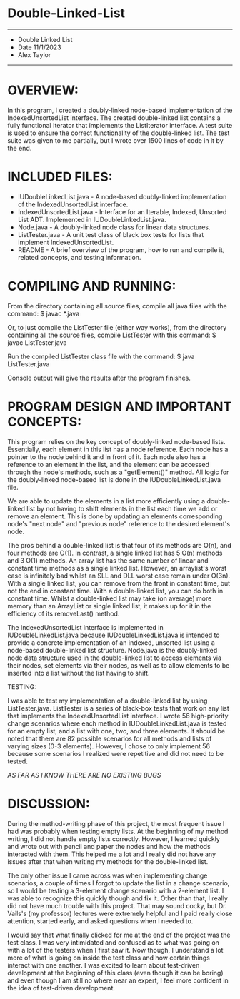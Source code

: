 # Double-Linked-List
****************
* Double Linked List
* Date 11/1/2023
* Alex Taylor
**************** 

# OVERVIEW:

In this program, I created a doubly-linked node-based implementation
of the IndexedUnsortedList interface. The created double-linked list
contains a fully functional Iterator that implements the 
ListIterator interface. A test suite is used to ensure the correct
functionality of the double-linked list. The test suite was given to 
me partially, but I wrote over 1500 lines of code in it by the end.


# INCLUDED FILES:

 * IUDoubleLinkedList.java - A node-based doubly-linked implementation of the IndexedUnsortedList interface.
 * IndexedUnsortedList.java - Interface for an Iterable, Indexed, Unsorted List ADT. Implemented in IUDoubleLinkedList.java.
 * Node.java - A doubly-linked node class for linear data structures.
 * ListTester.java - A unit test class of black box tests for lists that implement IndexedUnsortedList.
 * README - A brief overview of the program, how to run and compile it, related concepts, and testing information.


# COMPILING AND RUNNING:

 From the directory containing all source files, compile all
 java files with the command:
 $ javac *.java

 Or, to just compile the ListTester file (either way works), from the directory
 containing all the source files, compile ListTester with this command:
 $ javac ListTester.java

 Run the compiled ListTester class file with the command:
 $ java ListTester.java

 Console output will give the results after the program finishes.


# PROGRAM DESIGN AND IMPORTANT CONCEPTS:

 This program relies on the key concept of doubly-linked node-based lists.
 Essentially, each element in this list has a node reference. Each
 node has a pointer to the node behind it and in front of it.
 Each node also has a reference to an element in the list, and the
 element can be accessed through the node's methods, such as 
 a "getElement()" method. All logic for the doubly-linked 
 node-based list is done in the IUDoubleLinkedList.java file.

 We are able to update the elements in a list more efficiently 
 using a double-linked list by not having to shift elements in 
 the list each time we add or remove an element. This is done 
 by updating an elements corresponding node's "next node" and 
 "previous node" reference to the desired element's node.

 The pros behind a double-linked list is that four of its methods are O(n), and
 four methods are O(1). In contrast, a single linked list has 5 O(n) methods and
 3 O(1) methods. An array list has the same number of linear and constant time methods as a 
 single linked list. However, an arraylist's worst case is infinitely bad whilst an SLL and DLL 
 worst case remain under O(3n). With a single linked list, you can remove from the
 front in constant time, but not the end in constant time. With a double-linked list, 
 you can do both in constant time. Whilst a double-linked list may take (on average) 
 more memory than an ArrayList or single linked list, it makes up for it in the 
 efficiency of its removeLast() method.

 The IndexedUnsortedList interface is implemented in IUDoubleLinkedList.java
 because IUDoubleLinkedList.java is intended to provide a concrete implementation of 
 an indexed, unsorted list using a node-based double-linked list structure. 
 Node.java is the doubly-linked node data structure used in the double-linked list 
 to access elements via their nodes, set elements via their nodes, as well as to 
 allow elements to be inserted into a list without the list having to shift.


TESTING:

 I was able to test my implementation of a double-linked list by using 
 ListTester.java. ListTester is a series of black-box tests that work on any
 list that implements the IndexedUnsortedList interface. 
 I wrote 56 high-priority change scenarios where each method in IUDoubleLinkedList.java 
 is tested for an empty list, and a list with one, two, and three elements. It 
 should be noted that there are 82 possible scenarios for all methods and lists of 
 varying sizes (0-3 elements). However, I chose to only implement 56 because some 
 scenarios I realized were repetitive and did not need to be tested.

 *AS FAR AS I KNOW THERE ARE NO EXISTING BUGS*


# DISCUSSION:
 
 During the method-writing phase of this project, the most frequent
 issue I had was probably when testing empty lists. At the beginning of
 my method writing, I did not handle empty lists correctly. However, I
 learned quickly and wrote out with pencil and paper the nodes and how the
 methods interacted with them. This helped me a lot and I really did not have 
 any issues after that when writing my methods for the double-linked list.

 The only other issue I came across was when implementing change scenarios, a couple of times I
 forgot to update the list in a change scenario, so I would be testing a 3-element
 change scenario with a 2-element list. I was able to recognize this quickly though
 and fix it. Other than that, I really did not have much trouble with this project. That
 may sound cocky, but Dr. Vails's (my professor) lectures were extremely helpful and I paid 
 really close attention, started early, and asked questions when I needed to. 

 I would say that what finally clicked for me at the end of the project was the test class.
 I was very intimidated and confused as to what was going on with a lot of the testers when
 I first saw it. Now though, I understand a lot more of what is going on inside the test class
 and how certain things interact with one another. I was excited to learn about test-driven development
 at the beginning of this class (even though it can be boring) and even though I am 
 still no where near an expert, I feel more confident in the idea of test-driven development.
